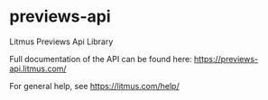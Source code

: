 previews-api
============

Litmus Previews Api Library

Full documentation of the API can be found here: https://previews-api.litmus.com/

For general help, see https://litmus.com/help/
